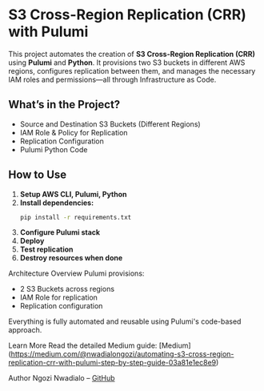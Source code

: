 # S3 Cross-Region Replication (CRR) with Pulumi

This project automates the creation of **S3 Cross-Region Replication (CRR)** using **Pulumi** and **Python**. It provisions two S3 buckets in different AWS regions, configures replication between them, and manages the necessary IAM roles and permissions—all through Infrastructure as Code.

## What’s in the Project?

- Source and Destination S3 Buckets (Different Regions)
- IAM Role & Policy for Replication
- Replication Configuration
- Pulumi Python Code

## How to Use

1. **Setup AWS CLI, Pulumi, Python**
2. **Install dependencies:**
   ```bash
   pip install -r requirements.txt
3. **Configure Pulumi stack**
4. **Deploy**
5. **Test replication**
6. **Destroy resources when done**

Architecture Overview
Pulumi provisions:
- 2 S3 Buckets across regions
- IAM Role for replication
- Replication configuration

Everything is fully automated and reusable using Pulumi's code-based approach.

Learn More
Read the detailed Medium guide: [Medium] (https://medium.com/@nwadialongozi/automating-s3-cross-region-replication-crr-with-pulumi-step-by-step-guide-03a81e1ec8e9)

Author
Ngozi Nwadialo – [GitHub](https://github.com/Ngozi-N)


